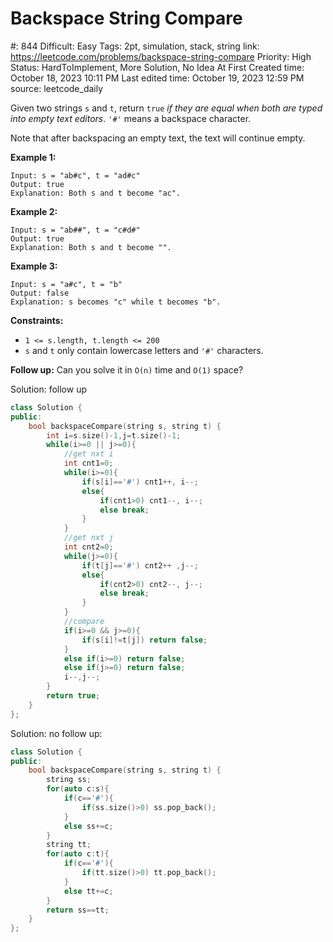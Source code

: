 # Backspace String Compare

#: 844
Difficult: Easy
Tags: 2pt, simulation, stack, string
link: https://leetcode.com/problems/backspace-string-compare
Priority: High
Status: HardToImplement, More Solution, No Idea At First
Created time: October 18, 2023 10:11 PM
Last edited time: October 19, 2023 12:59 PM
source: leetcode_daily

Given two strings `s` and `t`, return `true` *if they are equal when both are typed into empty text editors*. `'#'` means a backspace character.

Note that after backspacing an empty text, the text will continue empty.

**Example 1:**

```
Input: s = "ab#c", t = "ad#c"
Output: true
Explanation: Both s and t become "ac".

```

**Example 2:**

```
Input: s = "ab##", t = "c#d#"
Output: true
Explanation: Both s and t become "".

```

**Example 3:**

```
Input: s = "a#c", t = "b"
Output: false
Explanation: s becomes "c" while t becomes "b".

```

**Constraints:**

- `1 <= s.length, t.length <= 200`
- `s` and `t` only contain lowercase letters and `'#'` characters.

**Follow up:** Can you solve it in `O(n)` time and `O(1)` space?

Solution: follow up

```cpp
class Solution {
public:
    bool backspaceCompare(string s, string t) {
        int i=s.size()-1,j=t.size()-1;
        while(i>=0 || j>=0){
            //get nxt i
            int cnt1=0;
            while(i>=0){
                if(s[i]=='#') cnt1++, i--;
                else{
                    if(cnt1>0) cnt1--, i--;
                    else break;
                }
            }
            //get nxt j
            int cnt2=0;
            while(j>=0){
                if(t[j]=='#') cnt2++ ,j--;
                else{
                    if(cnt2>0) cnt2--, j--;
                    else break;
                }
            }
            //compare
            if(i>=0 && j>=0){
                if(s[i]!=t[j]) return false;
            }
            else if(i>=0) return false;
            else if(j>=0) return false;
            i--,j--;
        }
        return true;
    }
};
```

Solution: no follow up:

```cpp
class Solution {
public:
    bool backspaceCompare(string s, string t) {
        string ss;
        for(auto c:s){
            if(c=='#'){
                if(ss.size()>0) ss.pop_back();
            }
            else ss+=c;
        }
        string tt;
        for(auto c:t){
            if(c=='#'){
                if(tt.size()>0) tt.pop_back();
            }
            else tt+=c;
        }
        return ss==tt;
    }
};
```